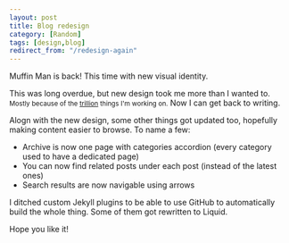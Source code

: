 ```yaml
---
layout: post
title: Blog redesign
category: [Random]
tags: [design,blog]
redirect_from: "/redesign-again"
---
```


Muffin Man is back! This time with new visual identity.

This was long overdue, but new design took me
<label class="SideNote-trigger">more than I wanted to.</label>
<small class="SideNote">Mostly because of the [trillion](/trillion-ideas/) things I'm working on.</small>
Now I can get back to writing.

Alogn with the new design, some other things got updated too,
hopefully making content easier to browse. To name a few:

* Archive is now one page with categories accordion (every category used to have a dedicated page)
* You can now find related posts under each post (instead of the latest ones)
* Search results are now navigable using arrows


I ditched custom Jekyll plugins to be able to use GitHub to automatically build the whole thing.
Some of them got rewritten to Liquid.

Hope you like it!
